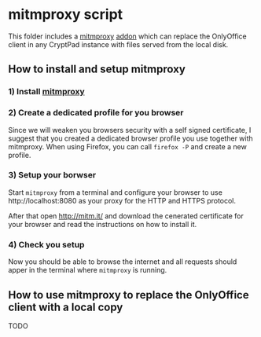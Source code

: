 # mitmproxy script

This folder includes a [mitmproxy](https://mitmproxy.org/) [addon](https://docs.mitmproxy.org/stable/addons-overview/) which can replace the OnlyOffice client in any CryptPad instance with files served from the local disk.

## How to install and setup mitmproxy

### 1) Install [mitmproxy](https://mitmproxy.org/)

### 2) Create a dedicated profile for you browser

Since we will weaken you browsers security with a self signed certificate, I suggest that you created a dedicated browser profile you use together with mitmproxy. When using Firefox, you can call `firefox -P` and create a new profile.


### 3) Setup your borwser

Start `mitmproxy` from a terminal and configure your browser to use http://localhost:8080 as your proxy for the HTTP and HTTPS protocol.

After that open http://mitm.it/ and download the cenerated certificate for your browser and read the instructions on how to install it.

### 4) Check you setup

Now you should be able to browse the internet and all requests should apper in the terminal where `mitmproxy` is running.

## How to use mitmproxy to replace the OnlyOffice client with a local copy

TODO
